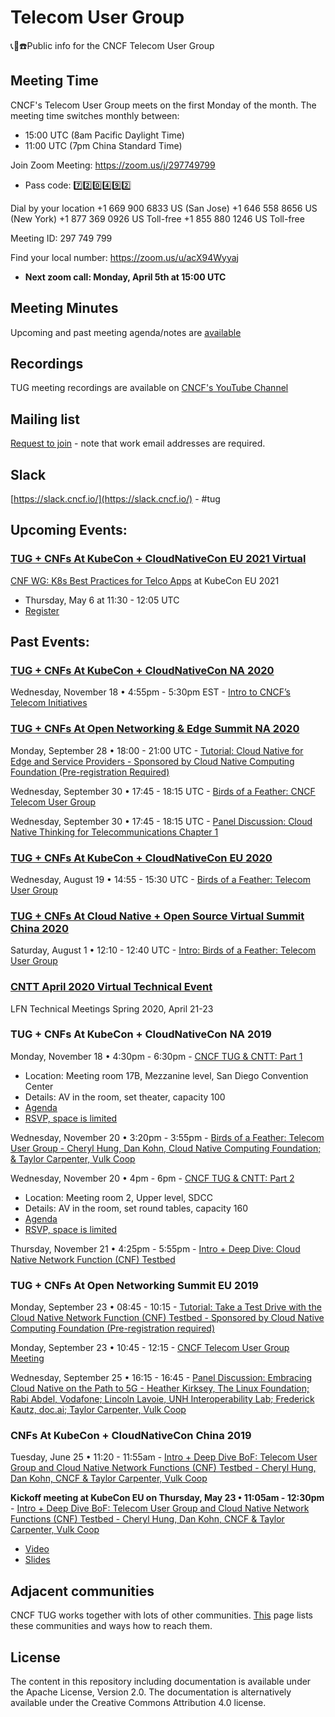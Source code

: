 # Telecom User Group
📞📱☎️Public info for the CNCF Telecom User Group

## Meeting Time

CNCF's Telecom User Group meets on the first Monday of the month. The meeting time switches monthly between:
- 15:00 UTC (8am Pacific Daylight Time)
- 11:00 UTC (7pm China Standard Time)


Join Zoom Meeting:  https://zoom.us/j/297749799
- Pass code: :seven::two::zero::four::nine::two:

Dial by your location
        +1 669 900 6833 US (San Jose)
        +1 646 558 8656 US (New York)
        +1 877 369 0926 US Toll-free
        +1 855 880 1246 US Toll-free

Meeting ID: 297 749 799

Find your local number: https://zoom.us/u/acX94Wyyaj

- **Next zoom call: Monday, April 5th at 15:00 UTC**  
 
## Meeting Minutes
Upcoming and past meeting agenda/notes are [available](https://docs.google.com/document/d/1yhtI7aiwpdAiRBKyUX6mOJDHAbjOog2mI4Ur2k27D7s/edit#)

## Recordings
TUG meeting recordings are available on [CNCF's YouTube Channel](https://www.youtube.com/playlist?list=PLj6h78yzYM2MHITsQll62n8gj8mtxXbTq)

## Mailing list
[Request to join](https://lists.cncf.io/g/telecom-user-group/join) - note that work email addresses are required.

## Slack
[https://slack.cncf.io/](https://slack.cncf.io/) - #tug

## Upcoming Events: 

### [TUG + CNFs At KubeCon + CloudNativeCon EU 2021 Virtual](https://events.linuxfoundation.org/kubecon-cloudnativecon-europe/)

[CNF WG: K8s Best Practices for Telco Apps](https://sched.co/iE74) at KubeCon EU 2021
- Thursday, May 6 at 11:30 - 12:05 UTC
- [Register](https://events.linuxfoundation.org/kubecon-cloudnativecon-europe/register/)



## Past Events:

### [TUG + CNFs At KubeCon + CloudNativeCon NA 2020](https://events.linuxfoundation.org/kubecon-cloudnativecon-north-america/)

Wednesday, November 18 • 4:55pm - 5:30pm EST - [Intro to CNCF’s Telecom Initiatives](https://sched.co/ekG9)


### [TUG + CNFs At Open Networking & Edge Summit NA 2020](https://events.linuxfoundation.org/open-networking-edge-summit-north-america/)

Monday, September 28 • 18:00 - 21:00 UTC - [Tutorial: Cloud Native for Edge and Service Providers - Sponsored by Cloud Native Computing Foundation (Pre-registration Required)](https://sched.co/bWhI)

Wednesday, September 30 • 17:45 - 18:15 UTC - [Birds of a Feather: CNCF Telecom User Group](https://sched.co/bWQV)

Wednesday, September 30 • 17:45 - 18:15 UTC - [Panel Discussion: Cloud Native Thinking for Telecommunications Chapter 1](https://sched.co/bWQh)

### [TUG + CNFs At KubeCon + CloudNativeCon EU 2020](https://events.linuxfoundation.org/events/kubecon-cloudnativecon-europe-2020/)

Wednesday, August 19 • 14:55 - 15:30 UTC - [Birds of a Feather: Telecom User Group](https://sched.co/Zevr)

### [TUG + CNFs At Cloud Native + Open Source Virtual Summit China 2020](https://cncf.lfasiallc.cn/)

Saturday, August 1 • 12:10 - 12:40 UTC - [Intro: Birds of a Feather: Telecom User Group](https://sched.co/cpAM)

### [CNTT April 2020 Virtual Technical Event](https://wiki.lfnetworking.org/display/LN/2020+April+Virtual+Technical+Event)

LFN Technical Meetings Spring 2020, April 21-23 

### TUG + CNFs At KubeCon + CloudNativeCon NA 2019

Monday, November 18 • 4:30pm - 6:30pm - [CNCF TUG & CNTT: Part 1](https://wiki.lfnetworking.org/display/LN/CNTT+-+CNCF+TUG+F2F+workshop+in+KubeCon+NA+2019#CNTT-CNCFTUGF2FworkshopinKubeConNA2019-Brainstormingagendaitems) 
  - Location: Meeting room 17B, Mezzanine level, San Diego Convention Center
  - Details: AV in the room, set theater, capacity 100
  - [Agenda](https://wiki.lfnetworking.org/display/LN/CNTT+-+CNCF+TUG+F2F+workshop+in+KubeCon+NA+2019#CNTT-CNCFTUGF2FworkshopinKubeConNA2019-Brainstormingagendaitems)
  - [RSVP, space is limited](https://forms.gle/VahVc9WVPNGMdk9p9)

Wednesday, November 20 • 3:20pm - 3:55pm - [Birds of a Feather: Telecom User Group - Cheryl Hung, Dan Kohn, Cloud Native Computing Foundation; & Taylor Carpenter, Vulk Coop](https://sched.co/Uakt)

Wednesday, November 20 • 4pm - 6pm - [CNCF TUG & CNTT: Part 2](https://wiki.lfnetworking.org/display/LN/CNTT+-+CNCF+TUG+F2F+workshop+in+KubeCon+NA+2019#CNTT-CNCFTUGF2FworkshopinKubeConNA2019-Brainstormingagendaitems)
  - Location: Meeting room 2, Upper level, SDCC
  - Details: AV in the room, set round tables, capacity 160
  - [Agenda](https://wiki.lfnetworking.org/display/LN/CNTT+-+CNCF+TUG+F2F+workshop+in+KubeCon+NA+2019#CNTT-CNCFTUGF2FworkshopinKubeConNA2019-Brainstormingagendaitems)
  - [RSVP, space is limited](https://forms.gle/VahVc9WVPNGMdk9p9)

Thursday, November 21 • 4:25pm - 5:55pm - [Intro + Deep Dive: Cloud Native Network Function (CNF) Testbed](https://sched.co/UakA)

### TUG + CNFs At Open Networking Summit EU 2019

Monday, September 23 • 08:45 - 10:15 - [Tutorial: Take a Test Drive with the Cloud Native Network Function (CNF) Testbed - Sponsored by Cloud Native Computing Foundation (Pre-registration required)](https://sched.co/ScCA)

Monday, September 23 • 10:45 - 12:15 - [CNCF Telecom User Group Meeting](https://sched.co/Saoc)

Wednesday, September 25 • 16:15 - 16:45 - [Panel Discussion: Embracing Cloud Native on the Path to 5G - Heather Kirksey, The Linux Foundation; Rabi Abdel, Vodafone; Lincoln Lavoie, UNH Interoperability Lab; Frederick Kautz, doc.ai; Taylor Carpenter, Vulk Coop](https://sched.co/SYwo)

### CNFs At KubeCon + CloudNativeCon China 2019

Tuesday, June 25 • 11:20 - 11:55am - [Intro + Deep Dive BoF: Telecom User Group and Cloud Native Network Functions (CNF) Testbed - Cheryl Hung, Dan Kohn, CNCF & Taylor Carpenter, Vulk Coop](https://sched.co/OBhN)

**Kickoff meeting at KubeCon EU on Thursday, May 23 • 11:05am - 12:30pm** - [Intro + Deep Dive BoF: Telecom User Group and Cloud Native Network Functions (CNF) Testbed - Cheryl Hung, Dan Kohn, CNCF & Taylor Carpenter, Vulk Coop](https://sched.co/MSzj)
- [Video](https://www.youtube.com/watch?v=zEIr1mq-81E)
- [Slides](https://docs.google.com/presentation/d/1iAgzRp5eFv7LWmpR2u1Wy0LdhvB85SkKJBxXFSNH8XE/)

## Adjacent communities

CNCF TUG works together with lots of other communities. [This](adjacent-communities.md) page lists these communities and ways how to reach them. 


## License

The content in this repository including documentation is available under the Apache License, Version 2.0. The documentation is alternatively available under the Creative Commons Attribution 4.0 license.

